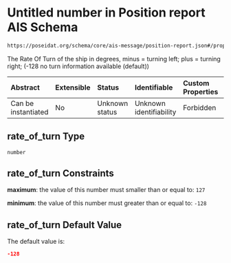# Untitled number in Position report AIS Schema

```txt
https://poseidat.org/schema/core/ais-message/position-report.json#/properties/rate_of_turn
```

The Rate Of Turn of the ship in degrees, minus = turning left; plus = turning right; (-128  no turn information available (default))

| Abstract            | Extensible | Status         | Identifiable            | Custom Properties | Additional Properties | Access Restrictions | Defined In                                                                                    |
| :------------------ | :--------- | :------------- | :---------------------- | :---------------- | :-------------------- | :------------------ | :-------------------------------------------------------------------------------------------- |
| Can be instantiated | No         | Unknown status | Unknown identifiability | Forbidden         | Allowed               | none                | [position-report.json*](schemas/core/ais-message/position-report.json "open original schema") |

## rate_of_turn Type

`number`

## rate_of_turn Constraints

**maximum**: the value of this number must smaller than or equal to: `127`

**minimum**: the value of this number must greater than or equal to: `-128`

## rate_of_turn Default Value

The default value is:

```json
-128
```
